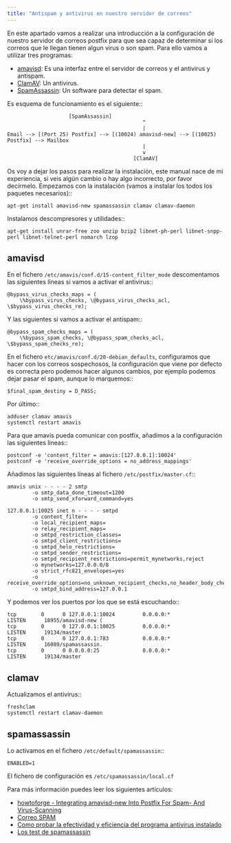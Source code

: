 ```yaml
---
title: "Antispam y antivirus en nuestro servidor de correos"
---
```


En este apartado vamos a realizar una introducción a la configuración de nuestro servidor de correos postfix para que sea capaz de determinar si los correos que le llegan tienen algun virus o son spam. Para ello vamos a utilizar tres programas:

* [amavisd](https://www.ijs.si/software/amavisd/): Es una interfaz entre el servidor de correos y el antivirus y antispam.
* [ClamAV](https://www.clamav.net/): Un antivirus.
* [SpamAssassin](http://spamassassin.apache.org/): Un software para detectar el spam.

Es esquema de funcionamiento es el siguiente::

						[SpamAssassin]
	                                            ^
	                                            |
	Email --> [(Port 25) Postfix] --> [(10024) amavisd-new] --> [(10025) Postfix] --> Mailbox
	                                            |
	                                            v
	                                         [ClamAV]


Os voy a dejar los pasos para realizar la instalación, este manual nace de mi experiencia, si veis algún cambio o hay algo incorrecto, por favor decírmelo. Empezamos con la instalación (vamos a instalar los todos los paquetes necesarios)::

	apt-get install amavisd-new spamassassin clamav clamav-daemon

Instalamos descompresores y utilidades::

	apt-get install unrar-free zoo unzip bzip2 libnet-ph-perl libnet-snpp-perl libnet-telnet-perl nomarch lzop

## amavisd

En el fichero ``/etc/amavis/conf.d/15-content_filter_mode`` descomentamos las siguientes líneas si vamos a activar el antivirus::

	@bypass_virus_checks_maps = (
   		\%bypass_virus_checks, \@bypass_virus_checks_acl, \$bypass_virus_checks_re);

Y las siguientes si vamos a activar el antispam::

	@bypass_spam_checks_maps = (
   		\%bypass_spam_checks, \@bypass_spam_checks_acl, \$bypass_spam_checks_re);


En el fichero ``etc/amavis/conf.d/20-debian_defaults``, configuramos que hacer con los correos sospechosos, la configuración que viene por defecto es correcta pero podemos hacer algunos cambios, por ejemplo podemos dejar pasar el spam, aunque lo marquemos::

	$final_spam_destiny = D_PASS;

Por último::

	adduser clamav amavis
	systemctl restart amavis

Para que amavis pueda comunicar con postfix, añadimos a la configuración las siguientes líneas::

	postconf -e 'content_filter = amavis:[127.0.0.1]:10024'
	postconf -e 'receive_override_options = no_address_mappings'

Añadimos las siguientes líneas al fichero ``/etc/postfix/master.cf``::

	amavis unix - - - - 2 smtp
	        -o smtp_data_done_timeout=1200
	        -o smtp_send_xforward_command=yes	

	127.0.0.1:10025 inet n - - - - smtpd
	        -o content_filter=
	        -o local_recipient_maps=
	        -o relay_recipient_maps=
	        -o smtpd_restriction_classes=
	        -o smtpd_client_restrictions=
	        -o smtpd_helo_restrictions=
	        -o smtpd_sender_restrictions=
	        -o smtpd_recipient_restrictions=permit_mynetworks,reject
	        -o mynetworks=127.0.0.0/8
	        -o strict_rfc821_envelopes=yes
	        -o receive_override_options=no_unknown_recipient_checks,no_header_body_checks
	        -o smtpd_bind_address=127.0.0.1

Y podemos ver los puertos por los que se está escuchando::

	tcp        0      0 127.0.0.1:10024         0.0.0.0:*               LISTEN      18955/amavisd-new (
	tcp        0      0 127.0.0.1:10025         0.0.0.0:*               LISTEN      19134/master    
	tcp        0      0 127.0.0.1:783           0.0.0.0:*               LISTEN      16089/spamassassin.
	tcp        0      0 0.0.0.0:25              0.0.0.0:*               LISTEN      19134/master    


## clamav

Actualizamos el antivirus::

	freshclam
	systemctl restart clamav-daemon

## spamassassin

Lo activamos en el fichero ``/etc/default/spamassassin``::

	ENABLED=1

El fichero de configuración es ``/etc/spamassassin/local.cf``

Para más información puedes leer los siguientes artículos:

* [howtoforge - Integrating amavisd-new Into Postfix For Spam- And Virus-Scanning](https://www.howtoforge.com/amavisd_postfix_debian_ubuntu_p2)
* [Correo SPAM](http://spamassassin.apache.org/gtube/gtube.txt)
* [Como probar la efectividad y eficiencia del programa antivirus instalado](https://norfipc.com/virus/probar-antivirus.html)
* [Los test de spamassassin](https://spamassassin.apache.org/old/tests_3_3_x.html)
